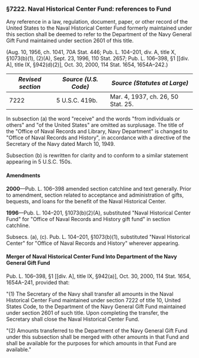 ### §7222. Naval Historical Center Fund: references to Fund ###

Any reference in a law, regulation, document, paper, or other record of the United States to the Naval Historical Center Fund formerly maintained under this section shall be deemed to refer to the Department of the Navy General Gift Fund maintained under section 2601 of this title.

(Aug. 10, 1956, ch. 1041, 70A Stat. 446; Pub. L. 104–201, div. A, title X, §1073(b)(1), (2)(A), Sept. 23, 1996, 110 Stat. 2657; Pub. L. 106–398, §1 [[div. A], title IX, §942(d)(2)], Oct. 30, 2000, 114 Stat. 1654, 1654A–242.)

|*Revised section*|*Source (U.S. Code)*|   *Source (Statutes at Large)*   |
|-----------------|--------------------|----------------------------------|
|      7222       |   5 U.S.C. 419b.   |Mar. 4, 1937, ch. 26, 50 Stat. 25.|

In subsection (a) the word "receive" and the words "from individuals or others" and "of the United States" are omitted as surplusage. The title of the "Office of Naval Records and Library, Navy Department" is changed to "Office of Naval Records and History", in accordance with a directive of the Secretary of the Navy dated March 10, 1949.

Subsection (b) is rewritten for clarity and to conform to a similar statement appearing in 5 U.S.C. 150s.

#### Amendments ####

**2000**—Pub. L. 106–398 amended section catchline and text generally. Prior to amendment, section related to acceptance and administration of gifts, bequests, and loans for the benefit of the Naval Historical Center.

**1996**—Pub. L. 104–201, §1073(b)(2)(A), substituted "Naval Historical Center Fund" for "Office of Naval Records and History gift fund" in section catchline.

Subsecs. (a), (c). Pub. L. 104–201, §1073(b)(1), substituted "Naval Historical Center" for "Office of Naval Records and History" wherever appearing.

#### Merger of Naval Historical Center Fund Into Department of the Navy General Gift Fund ####

Pub. L. 106–398, §1 [[div. A], title IX, §942(a)], Oct. 30, 2000, 114 Stat. 1654, 1654A–241, provided that:

"(1) The Secretary of the Navy shall transfer all amounts in the Naval Historical Center Fund maintained under section 7222 of title 10, United States Code, to the Department of the Navy General Gift Fund maintained under section 2601 of such title. Upon completing the transfer, the Secretary shall close the Naval Historical Center Fund.

"(2) Amounts transferred to the Department of the Navy General Gift Fund under this subsection shall be merged with other amounts in that Fund and shall be available for the purposes for which amounts in that Fund are available."
